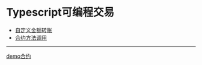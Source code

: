 # Typescript可编程交易

- [自定义金额转账](./money-transfer.ts)
- [合约方法调用](./custom-contract-transaction.ts)

---
[demo合约](./demo-contract)
